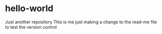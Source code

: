 # hello-world
Just another repository
This is me just making a change to the read-me file to test the version control
